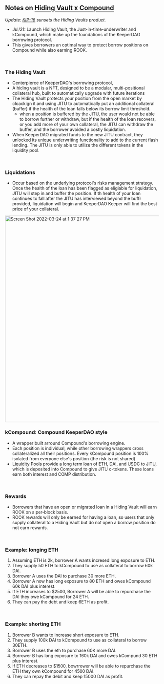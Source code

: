 ## Notes on [Hiding Vault x Compound](https://medium.com/keeperdao/hiding-vault-x-compound-a09ad6c2db80)

*Update: [KIP-16](https://forum.keeperdao.com/t/kip-16-sunset-the-hiding-vaults-product/281) sunsets the Hiding Vaults product.*

* Jul/21: Launch Hiding Vault, the Just-in-time-underwriter and kCompound, which make up the foundations of the KeeperDAO borrowing protocol.
* This gives borrowers an optimal way to protect borrow positions on Compound while also earning ROOK.

<br>

### The Hiding Vault

* Centerpierce of KeeperDAO's borrowing protocol,
* A hiding vault is a NFT, designed to be a modular, multi-positional collateral hub, built to automatically upgrade with future iterations
* The Hiding Vault protects your position from the open market by cloackign it and using JITU to automatically put an additional collateral (buffer) if the health of the loan falls below its borrow limit threshold. 
  * when a position is buffered by the JITU, the user would not be able to borrow further or withdraw, but if the health of the loan recovers, or you add more of your own collateral, the JITU can withdraw the buffer, and the borrower avoided a costly liquidation.
* When KeeperDAO  migrated funds to the new JITU contract, they unlocked its unique underwriting functionality to add to the current flash lending. The JITU is only able to utilize the different tokens in the liquidity pool.

<br>

### Liquidations

* Occur based on the underlying protocol's risks management strategy. Once the health of the loan has been flagged as eligiable for liquidation, JITU will step in and buffer the position. If th health of your loan continues to fall after the JITU has interviewed beyond the buffr provided, liquidation will begin and KeeperDAO Keeper will find the best price of your collateral.
 
<img width="676" alt="Screen Shot 2022-03-24 at 1 37 27 PM" src="https://user-images.githubusercontent.com/1130416/159887327-aaa0cfe7-4821-49ff-ad15-28960cf2ddaf.png">


<br>

### kCompound: Compound KeeperDAO style

* A wrapper built arround Compound's borrowing engine.
* Each position is individual, while other borrowing wrappers cross collateralized all their positions. Every kCompound position is 100% isolated from everyone else's position (the risk is not shared)
* Liquidity Pools provide a long term loan of ETH, DAI, and USDC to JITU, which is deposited into Compound to give JITU c-tokens. These loans earn both interest and COMP distribution.


<br>

### Rewards

* Borrowers that have an open or migrated loan in a Hiding Vault will earn ROOK on a per-block basis.
* ROOK rewards will only be earned for having a loan, so users that only supply collateral to a Hiding Vault but do not open a borrow position do not earn rewards.

<br>

### Example: longing ETH

1. Assuming ETH is 2k, borrower A wants incresed long exposure to ETH.
2. They supply 50 ETH to kCompound to use as collateral to borrow 60k DAI.
3. Borrower A uses the DAI to purchase 30 more ETH.
4. Borrower A now has long exposure to 80 ETH and owes kCompound 60k DAI plus interest.
5. If ETH increases to $2500, Borrower A will be able to repurchase the DAI they owe kCompound for 24 ETH. 
6. They can pay the debt and keep 6ETH as profit.


<br>

### Example: shorting ETH

1. Borrower B wants to increase short exposure to ETH. 
2. They supply 100k DAI to kCompound to use as collateral to borrow 30ETH.
3. Borrower B uses the eth to purchase 60K more DAI.
4. Borrower B has long exposure to 160k DAI and owes kCompund 30 ETH plus interest.
5. If ETH decreases to $1500, bowrrower will be able to repurchase the ETH they own kCompound for 4500 DAI.
6. They can repay the debit and keep 15000 DAI as profit.

